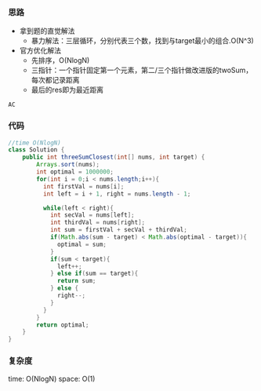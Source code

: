 ### 思路

- 拿到题的直觉解法
    - 暴力解法：三层循环，分别代表三个数，找到与target最小的组合.O(N^3)
- 官方优化解法
    - 先排序，O(NlogN)
    - 三指针：一个指针固定第一个元素，第二/三个指针做改进版的twoSum，每次都记录距离
    - 最后的res即为最近距离

`AC`


### 代码
```java
//time O(NlogN)
class Solution {
    public int threeSumClosest(int[] nums, int target) {
        Arrays.sort(nums);
        int optimal = 1000000;
        for(int i = 0;i < nums.length;i++){
          int firstVal = nums[i];
          int left = i + 1, right = nums.length - 1;

          while(left < right){
            int secVal = nums[left];
            int thirdVal = nums[right];
            int sum = firstVal + secVal + thirdVal;
            if(Math.abs(sum - target) < Math.abs(optimal - target)){
              optimal = sum;
            }
            if(sum < target){
              left++;
            } else if(sum == target){
              return sum;
            } else {
              right--;
            }
          }
        }
        return optimal;
    }
}
```


### 复杂度

time: O(NlogN)
space: O(1)
